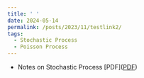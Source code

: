 ```yaml
---
title: ' '
date: 2024-05-14
permalink: /posts/2023/11/testlink2/
tags:
  - Stochastic Process 
  - Poisson Process   
---
```



  - Notes on Stochastic Process
 [PDF](<a href="/files/20240514_SP.pdf">PDF</a>) &nbsp;  
 
 
 
